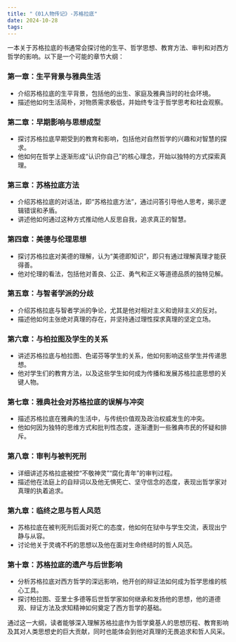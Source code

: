 ```yaml
---
title: "《01人物传记》-苏格拉底"
date: 2024-10-28
tags: 
---
```

一本关于苏格拉底的书通常会探讨他的生平、哲学思想、教育方法、审判和对西方哲学的影响。以下是一个可能的章节大纲：

### 第一章：生平背景与雅典生活
- 介绍苏格拉底的生平背景，包括他的出生、家庭及雅典当时的社会环境。
- 描述他如何生活简朴，对物质需求极低，并始终专注于哲学思考和社会观察。

### 第二章：早期影响与思想成型
- 探讨苏格拉底早期受到的教育和影响，包括他对自然哲学的兴趣和对智慧的探求。
- 他如何在哲学上逐渐形成“认识你自己”的核心理念，开始以独特的方式探索真理。

### 第三章：苏格拉底方法
- 介绍苏格拉底的对话法，即“苏格拉底方法”，通过问答引导他人思考，揭示逻辑错误和矛盾。
- 讲述他如何通过这种方式推动他人反思自我，追求真正的智慧。

### 第四章：美德与伦理思想
- 探讨苏格拉底对美德的理解，认为“美德即知识”，即只有通过理解真理才能获得善。
- 他对伦理的看法，包括他对善良、公正、勇气和正义等道德品质的独特见解。

### 第五章：与智者学派的分歧
- 介绍苏格拉底与智者学派的争论，尤其是他对相对主义和诡辩主义的反对。
- 描述他如何主张绝对真理的存在，并坚持通过理性探求真理的坚定立场。

### 第六章：与柏拉图及学生的关系
- 讲述苏格拉底与柏拉图、色诺芬等学生的关系，他如何影响这些学生并传递思想。
- 他对学生们的教育方法，以及这些学生如何成为传播和发展苏格拉底思想的关键人物。

### 第七章：雅典社会对苏格拉底的误解与冲突
- 描述苏格拉底在雅典的生活中，与传统价值观及政治权威发生的冲突。
- 他如何因为独特的思维方式和批判性态度，逐渐遭到一些雅典市民的怀疑和排斥。

### 第八章：审判与被判死刑
- 详细讲述苏格拉底被控“不敬神灵”“腐化青年”的审判过程。
- 描述他在法庭上的自辩词以及他无惧死亡、坚守信念的态度，表现出哲学家对真理的执着追求。

### 第九章：临终之思与哲人风范
- 苏格拉底在被判死刑后面对死亡的态度，他如何在狱中与学生交流，表现出宁静与从容。
- 讨论他关于灵魂不朽的思想以及他在面对生命终结时的哲人风范。

### 第十章：苏格拉底的遗产与后世影响
- 分析苏格拉底对西方哲学的深远影响，他开创的辩证法如何成为哲学思维的核心工具。
- 探讨柏拉图、亚里士多德等后世哲学家如何继承和发扬他的思想，他的道德观、辩证方法及求知精神如何奠定了西方哲学的基础。

通过这一大纲，读者能够深入理解苏格拉底作为哲学奠基人的思想历程、教育影响及其对人类思想史的巨大贡献，同时也能体会到他对真理的无畏追求和哲人风采。
